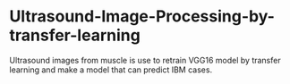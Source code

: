 # Ultrasound-Image-Processing-by-transfer-learning
Ultrasound images from muscle is use to retrain VGG16 model by transfer learning and make a model that can predict IBM cases. 
